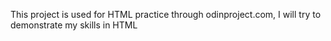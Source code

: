 This project is used for HTML practice through odinproject.com, I will try to demonstrate my skills in HTML